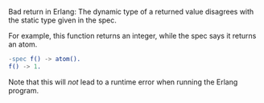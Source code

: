 Bad return in Erlang: The dynamic type of a returned value disagrees with the static type given in the spec.

For example, this function returns an integer, while the spec says it returns an atom.

```erlang
-spec f() -> atom().
f() -> 1.
```

Note that this will *not* lead to a runtime error when running the Erlang program.
